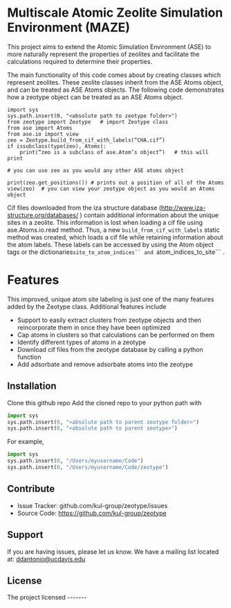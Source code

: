 Multiscale Atomic Zeolite Simulation Environment (MAZE)
========================================================

This project aims to extend the Atomic Simulation Environment (ASE) to more naturally represent the properties of zeolites and facilitate the calculations required to determine their properties. 

The main functionality of this code comes about by creating classes which represent zeolites. These zeolite classes inherit from the ASE Atoms object, and can be treated as ASE Atoms objects. The following code demonstrates how a zeotype object can be treated as an ASE Atoms object. 
```
import sys
sys.path.insert(0, "<absolute path to zeotype folder>")
from zeotype import Zeotype   # import Zeotype class  
from ase import Atoms 
from ase.io import view 
zeo = Zeotype.build_from_cif_with_labels(“CHA.cif”)
if issubclass(type(zeo), Atoms):
    print(“zeo is a subclass of ase.Atom’s object”)   # this will print

# you can use zeo as you would any other ASE atoms object 

print(zeo.get_positions()) # prints out a position of all of the Atoms 
view(zeo)  # you can view your zeotype object as you would an Atoms object 
```

Cif files downloaded from the iza structure database (http://www.iza-structure.org/databases/ ) contain additional 
information about the unique sites in a zeolite. This information is lost when loading a cif file using
ase.Atoms.io.read method. Thus, a new ```build_from_cif_with_labels``` static method was created, which loads a cif 
file while retaining information about the atom labels. These labels can be accessed by using the Atom object tags or 
the dictionaries```site_to_atom_indices`` and ```atom_indices_to_site``` . 

Features 
=======
This improved, unique atom site labeling is just one of the many features added by the Zeotype class. Additional features include

-	Support to easily extract clusters from zeotype objects and then reincorporate them in once they have been optimized 
-	Cap atoms in clusters so that calculations can be performed on them 
-	Identify different types of atoms in a zeotype 
-	Download cif files from the zeotype database by calling a python function 
-	Add adsorbate and remove adsorbate atoms into the zeotype 


Installation
------------
Clone this github repo
Add the cloned repo to your python path with 
```python
import sys
sys.path.insert(0, "<absolute path to parent zeotype folder>")
sys.path.insert(0, "<absolute path to parent zeotype>")
```

For example,
```python
import sys
sys.path.insert(0, "/Users/myusername/Code")
sys.path.insert(0, "/Users/myusername/Code/zeotype")
```


Contribute
----------

- Issue Tracker: github.com/kul-group/zeotype/issues
- Source Code: https://github.com/kul-group/zeotype

Support
-------

If you are having issues, please let us know.
We have a mailing list located at: ddantonio@ucdavis.edu

License
-------

The project licensed -------
